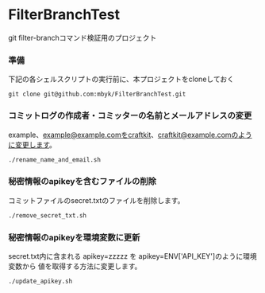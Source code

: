 # FilterBranchTest
git filter-branchコマンド検証用のプロジェクト

### 準備

下記の各シェルスクリプトの実行前に、本プロジェクトをcloneしておく

```
git clone git@github.com:mbyk/FilterBranchTest.git
```

### コミットログの作成者・コミッターの名前とメールアドレスの変更

example、example@example.comをcraftkit、craftkit@example.comのように変更します。

```sh
./rename_name_and_email.sh
```

### 秘密情報のapikeyを含むファイルの削除

コミットファイルのsecret.txtのファイルを削除します。

```sh
./remove_secret_txt.sh
```

### 秘密情報のapikeyを環境変数に更新

secret.txt内に含まれる apikey=zzzzz を apikey=ENV['API_KEY']のように環境変数から
値を取得する方法に変更します。

```sh
./update_apikey.sh
```


